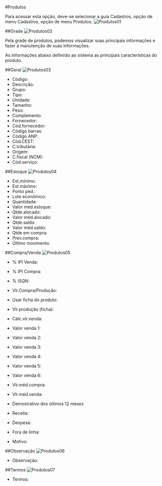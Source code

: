 #Produtos

Para acessar esta opção, deve-se selecionar a guia Cadastros, opção de menu Cadastros, opção de menu Produtos.
![Produtos01](https://raw.githubusercontent.com/netforcews/docs-erp/master/cadastro/imgs/Produtos01.png)

##Grade
![Produtos02](https://raw.githubusercontent.com/netforcews/docs-erp/master/cadastro/imgs/Produtos02.png)

Pela grade de produtos, podemos visualizar suas principais informações e fazer a manutenção de suas informações.


As informações abaixo definirão ao sistema as principais características do produto.

##Geral
![Produtos03](https://raw.githubusercontent.com/netforcews/docs-erp/master/cadastro/imgs/Produtos03.png)

- Código:
- Descrição:
- Grupo:
- Tipo:
- Unidade:
- Tamanho:
- Peso:
- Complemento:
- Fornecedor:
- Cód.fornecedor:
- Código barras:
- Código ANP:
- Cód.CEST:
- C.tributária:
- Origem:
- C.fiscal (NCM):
- Cód.serviço:

##Estoque
![Produtos04](https://raw.githubusercontent.com/netforcews/docs-erp/master/cadastro/imgs/Produtos04.png)

- Est.mínimo:
- Est.máximo:
- Ponto ped.:
- Lote econômico:
- Quantidade:
- Valor méd.estoque:
- Qtde.alocado:
- Valor méd.alocado:
- Qtde.saldo:
- Valor méd.saldo:
- Qtde em compra:
- Prev.compra:
- Último movimento:

##Compra/Venda
![Produtos05](https://raw.githubusercontent.com/netforcews/docs-erp/master/cadastro/imgs/Produtos05.png)

- % IPI Venda:
- % IPI Compra:
- % ISQN:
- Vlr.Compra/Produção:
- Usar ficha do produto:
- Vlr.produção (ficha):
- Cálc.vlr.venda:
- Valor venda 1:
- Valor venda 2:
- Valor venda 3:
- Valor venda 4:
- Valor venda 5:
- Valor venda 6:
- Vlr.méd.compra:
- Vlr.méd.venda:

- Demostrativo dos últimos 12 meses

- Receita:
- Despesa:
- Fora de linha:
- Motivo:

##Observação
![Produtos06](https://raw.githubusercontent.com/netforcews/docs-erp/master/cadastro/imgs/Produtos06.png)

- Observação:

##Termos
![Produtos07](https://raw.githubusercontent.com/netforcews/docs-erp/master/cadastro/imgs/Produtos07.png)

- Termos:
